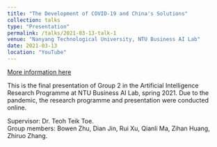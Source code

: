 ```yaml
---
title: "The Development of COVID-19 and China's Solutions"
collection: talks
type: "Presentation"
permalink: /talks/2021-03-13-talk-1
venue: "Nanyang Technological University, NTU Business AI Lab"
date: 2021-03-13
location: "YouTube"
---
```

<a href="https://www.youtube.com/watch?v=p9Y5qDjruN8&t=29s" target="_blank">More information here</a>

This is the final presentation of Group 2 in the Artificial Intelligence Research Programme at NTU Business AI Lab, spring 2021. 
Due to the pandemic, the research programme and presentation were conducted online.

Supervisor: Dr. Teoh Teik Toe.\
Group members: Bowen Zhu, Dian Jin, Rui Xu, Qianli Ma, Zihan Huang, Zhiruo Zhang.